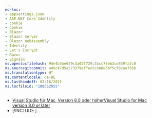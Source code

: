 ```yaml
---
no-loc:
- appsettings.json
- ASP.NET Core Identity
- cookie
- Cookie
- Blazor
- Blazor Server
- Blazor WebAssembly
- Identity
- Let's Encrypt
- Razor
- SignalR
ms.openlocfilehash: 94e4b4be659c3a02f729c3bcc7feb3ce859fa2c0
ms.sourcegitcommit: a49c47d5a573379effee5c6b6e36f5c302aa756b
ms.translationtype: HT
ms.contentlocale: de-DE
ms.lasthandoff: 02/16/2021
ms.locfileid: "100552955"
---
```

* [<span data-ttu-id="f6469-101">Visual Studio für Mac, Version 8.0 oder höher</span><span class="sxs-lookup"><span data-stu-id="f6469-101">Visual Studio for Mac version 8.0 or later</span></span>](https://visualstudio.microsoft.com/vs/mac/)
* [!INCLUDE [](~/includes/3.0-SDK.md)]
